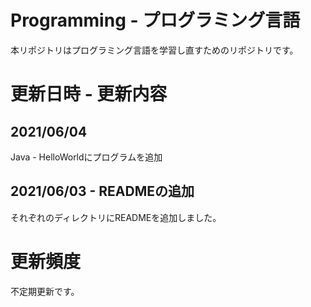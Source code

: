# Programming - プログラミング言語
本リポジトリはプログラミング言語を学習し直すためのリポジトリです。

# 更新日時 - 更新内容
## 2021/06/04
Java - HelloWorldにプログラムを追加

## 2021/06/03 - READMEの追加
それぞれのディレクトリにREADMEを追加しました。

# 更新頻度
不定期更新です。